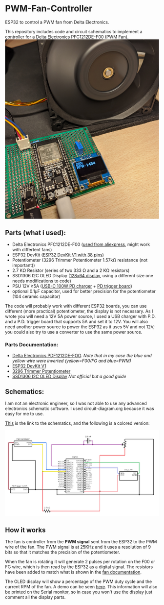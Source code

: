 # PWM-Fan-Controller
ESP32 to control a PWM fan from Delta Electronics.

This repository includes code and circuit schematics to implement a controller for a Delta Electronics PFC1212DE-F00 (PWM Fan).
![demo](https://github.com/SimoSera/PWM-Fan-Controller/blob/main/example.jpg)

## Parts (what i used):
+ Delta Electronics PFC1212DE-F00 ([used from aliexpress](https://it.aliexpress.com/item/1005006893754578.html), might work with differtent fans)
+ ESP32 DevKit ([ESP32 DevKit V1 with 38 pins](https://it.aliexpress.com/item/32959541446.html))
+ Potentiometer (3296 Trimmer Potentiometer 1.57kΩ resistance (not important))
+ 2.7 KΩ Resistor (series of two 333 Ω and a 2 KΩ resistors)
+ SSD1306 I2C OLED Display ([128x64 display](https://it.aliexpress.com/item/1005006365875586.html), using a different size one needs modifications to code)
+ PSU 12V  ≥5A ([USB-C 100W PD charger](https://it.aliexpress.com/item/1005005324613468.html) + [PD trigger board](https://it.aliexpress.com/item/1005007403613707.htm))
+ optional 0.1µF capacitor, used for better precision for the potentiometer (104 ceramic capacitor)

The code will probably work with different ESP32 boards, you can use different (more practical) potentiometer, the display is not necessary. As I wrote you will need a 12V 5A power source, I used a USB charger with P.D. and a P.D. trigger board that supports 5A and set it to 12V. You will also need another power source to power the ESP32 as it uses 5V and not 12V; you could also try to use a converter to use the same power source.

### Parts Documentation:
+ [Delta Electronics PDF1212DE-FOO](https://www.delta-fan.com/Download/Spec/PFC1212DE-F00.pdf). _Note that in my case the blue and yellow wire were inverted (yellow=F00/FG and blue=PWM)_
+ [ESP32 DevKit V1](https://lastminuteengineers.com/esp32-pinout-reference/)
+ [3296 Trimmer Potentiometer](https://components101.com/resistors/3296-trimmer-potentiometer-pinout-datasheet)
+ [SSD1306 I2C OLED Display](https://www.instructables.com/Arduino-and-the-SSD1306-OLED-I2C-128x64-Display/) _Not official but a good guide_

## Schematics:
I am not an electronic engineer, so I was not able to use any advanced electronics schematic software. I used circuit-diagram.org because it was easy for me to use.

[This](https://www.circuit-diagram.org/circuits/508e6c3034c44ba6a4b0c1beed5d6d67) is the link to the schematics, and the following is a colored version:

![schematic](https://github.com/SimoSera/PWM-Fan-Controller/blob/main/circuit.png)

## How it works
The fan is controller from the **PWM signal** sent from the ESP32 to the PWM wire of the fan. The PWM signal is at 25KHz and it uses a resolution of 9 bits so that it matches the precision of the potentiometer.

When the fan is rotating it will generate 2 pulses per rotation on the F00 or FG wire, which is then read by the ESP32 as a digital signal. The resistors have been added to match what is shown in the [fan documentation](https://www.delta-fan.com/Download/Spec/PFC1212DE-F00.pdf).

The OLED display will show a percentage of the PWM duty cycle and the current RPM of the fan. A demo can be seen [here](https://github.com/SimoSera/PWM-Fan-Controller/blob/main/example.jpg).
This information will also be printed on the Serial monitor, so in case you won't use the display just comment all the display parts.



